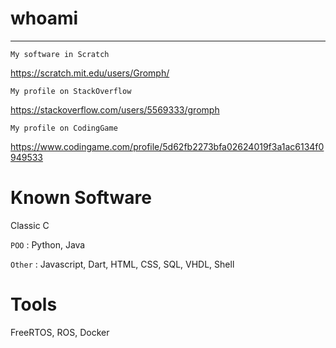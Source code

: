 # whoami
*********

`My software in Scratch`

https://scratch.mit.edu/users/Gromph/

`My profile on StackOverflow`

https://stackoverflow.com/users/5569333/gromph

`My profile on CodingGame`

https://www.codingame.com/profile/5d62fb2273bfa02624019f3a1ac6134f0949533

Known Software
==============

Classic C

`POO` : Python, Java

`Other` : Javascript, Dart, HTML, CSS, SQL, VHDL, Shell

Tools
=====

FreeRTOS, ROS, Docker


